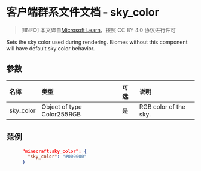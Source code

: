 # 客户端群系文件文档 - sky_color

> [!INFO]
> 本文译自[Microsoft Learn](https://learn.microsoft.com/en-us/minecraft/creator/)，按照 CC BY 4.0 协议进行许可

Sets the sky color used during rendering. Biomes without this component will have default sky color behavior.

## 参数

| 名称 | 类型 |  可选  | 说明 |
|:-----------|:-----------|:-------|:-----------|
|sky_color| Object of type Color255RGB| 是| RGB color of the sky.|


## 范例

```json
      "minecraft:sky_color": {
        "sky_color": "#000000"
      }
```      